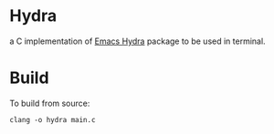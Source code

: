 Hydra
======

a C implementation of [Emacs Hydra](https://github.com/abo-abo/hydra) package to be used in terminal.

# Build

To build from source:

```
clang -o hydra main.c
```
